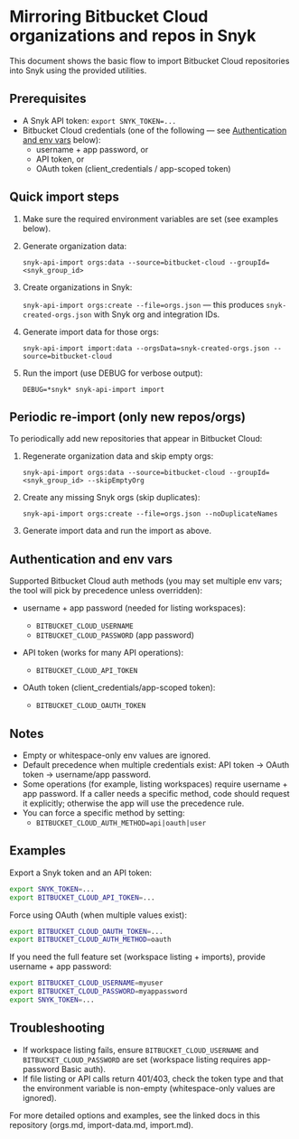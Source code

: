 # Mirroring Bitbucket Cloud organizations and repos in Snyk

This document shows the basic flow to import Bitbucket Cloud repositories into Snyk using the provided utilities.

## Prerequisites

- A Snyk API token: `export SNYK_TOKEN=...`
- Bitbucket Cloud credentials (one of the following — see [Authentication and env vars](#authentication-and-env-vars) below):
  - username + app password, or
  - API token, or
  - OAuth token (client_credentials / app-scoped token)

## Quick import steps

1. Make sure the required environment variables are set (see examples below).
2. Generate organization data:

   `snyk-api-import orgs:data --source=bitbucket-cloud --groupId=<snyk_group_id>`
3. Create organizations in Snyk:

   `snyk-api-import orgs:create --file=orgs.json` — this produces `snyk-created-orgs.json` with Snyk org and integration IDs.
4. Generate import data for those orgs:

   `snyk-api-import import:data --orgsData=snyk-created-orgs.json --source=bitbucket-cloud`
5. Run the import (use DEBUG for verbose output):

   `DEBUG=*snyk* snyk-api-import import`

## Periodic re-import (only new repos/orgs)

To periodically add new repositories that appear in Bitbucket Cloud:

1. Regenerate organization data and skip empty orgs:

   `snyk-api-import orgs:data --source=bitbucket-cloud --groupId=<snyk_group_id> --skipEmptyOrg`
2. Create any missing Snyk orgs (skip duplicates):

   `snyk-api-import orgs:create --file=orgs.json --noDuplicateNames`
3. Generate import data and run the import as above.

## Authentication and env vars

Supported Bitbucket Cloud auth methods (you may set multiple env vars; the tool will pick by precedence unless overridden):

- username + app password (needed for listing workspaces):
  - `BITBUCKET_CLOUD_USERNAME`
  - `BITBUCKET_CLOUD_PASSWORD` (app password)

- API token (works for many API operations):
  - `BITBUCKET_CLOUD_API_TOKEN`

- OAuth token (client_credentials/app-scoped token):
  - `BITBUCKET_CLOUD_OAUTH_TOKEN`

## Notes

- Empty or whitespace-only env values are ignored.
- Default precedence when multiple credentials exist: API token -> OAuth token -> username/app password.
- Some operations (for example, listing workspaces) require username + app password. If a caller needs a specific method, code should request it explicitly; otherwise the app will use the precedence rule.
- You can force a specific method by setting:
  - `BITBUCKET_CLOUD_AUTH_METHOD=api|oauth|user`

## Examples

Export a Snyk token and an API token:

```bash
export SNYK_TOKEN=...
export BITBUCKET_CLOUD_API_TOKEN=...
```

Force using OAuth (when multiple values exist):

```bash
export BITBUCKET_CLOUD_OAUTH_TOKEN=...
export BITBUCKET_CLOUD_AUTH_METHOD=oauth
```

If you need the full feature set (workspace listing + imports), provide username + app password:

```bash
export BITBUCKET_CLOUD_USERNAME=myuser
export BITBUCKET_CLOUD_PASSWORD=myappassword
export SNYK_TOKEN=...
```

## Troubleshooting

- If workspace listing fails, ensure `BITBUCKET_CLOUD_USERNAME` and `BITBUCKET_CLOUD_PASSWORD` are set (workspace listing requires app-password Basic auth).
- If file listing or API calls return 401/403, check the token type and that the environment variable is non-empty (whitespace-only values are ignored).

For more detailed options and examples, see the linked docs in this repository (orgs.md, import-data.md, import.md).
